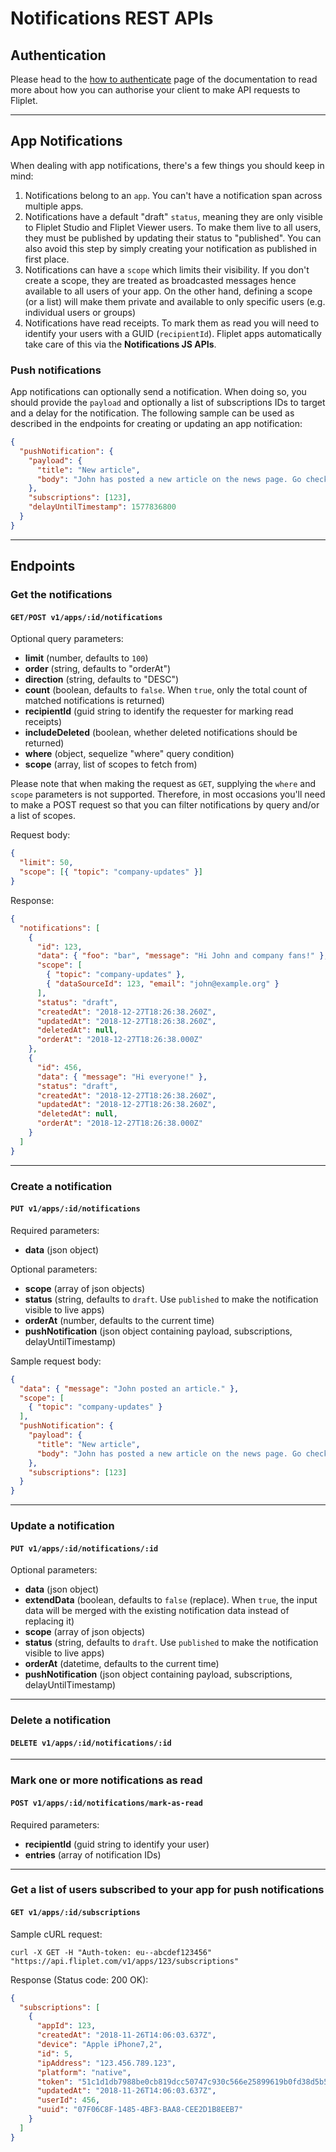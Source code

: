 # Notifications REST APIs

## Authentication

Please head to the [how to authenticate](authenticate.md) page of the documentation to read more about how you can authorise your client to make API requests to Fliplet.

---

## App Notifications

When dealing with app notifications, there's a few things you should keep in mind:

1. Notifications belong to an `app`. You can't have a notification span across multiple apps.
2. Notifications have a default "draft" `status`, meaning they are only visible to Fliplet Studio and Fliplet Viewer users. To make them live to all users, they must be published by updating their status to "published". You can also avoid this step by simply creating your notification as published in first place.
3. Notifications can have a `scope` which limits their visibility. If you don't create a scope, they are treated as broadcasted messages hence available to all users of your app. On the other hand, defining a scope (or a list) will make them private and available to only specific users (e.g. individual users or groups)
4. Notifications have read receipts. To mark them as read you will need to identify your users with a GUID (`recipientId`). Fliplet apps automatically take care of this via the **Notifications JS APIs**.

### Push notifications

App notifications can optionally send a notification. When doing so, you should provide the `payload` and optionally a list of subscriptions IDs to target and a delay for the notification. The following sample can be used as described in the endpoints for creating or updating an app notification:

```json
{
  "pushNotification": {
    "payload": {
      "title": "New article",
      "body": "John has posted a new article on the news page. Go check it out!"
    },
    "subscriptions": [123],
    "delayUntilTimestamp": 1577836800
  }
}
```

---

## Endpoints

### Get the notifications

#### `GET/POST v1/apps/:id/notifications`

Optional query parameters:

- **limit** (number, defaults to `100`)
- **order** (string, defaults to "orderAt")
- **direction** (string, defaults to "DESC")
- **count** (boolean, defaults to `false`. When `true`, only the total count of matched notifications is returned)
- **recipientId** (guid string to identify the requester for marking read receipts)
- **includeDeleted** (boolean, whether deleted notifications should be returned)
- **where** (object, sequelize "where" query condition)
- **scope** (array, list of scopes to fetch from)

Please note that when making the request as `GET`, supplying the `where` and `scope` parameters is not supported. Therefore, in most occasions you'll need to make a POST request so that you can filter notifications by query and/or a list of scopes.

Request body:
```json
{
  "limit": 50,
  "scope": [{ "topic": "company-updates" }]
}
```

Response:

```json
{
  "notifications": [
    {
      "id": 123,
      "data": { "foo": "bar", "message": "Hi John and company fans!" },
      "scope": [
        { "topic": "company-updates" },
        { "dataSourceId": 123, "email": "john@example.org" }
      ],
      "status": "draft",
      "createdAt": "2018-12-27T18:26:38.260Z",
      "updatedAt": "2018-12-27T18:26:38.260Z",
      "deletedAt": null,
      "orderAt": "2018-12-27T18:26:38.000Z"
    },
    {
      "id": 456,
      "data": { "message": "Hi everyone!" },
      "status": "draft",
      "createdAt": "2018-12-27T18:26:38.260Z",
      "updatedAt": "2018-12-27T18:26:38.260Z",
      "deletedAt": null,
      "orderAt": "2018-12-27T18:26:38.000Z"
    }
  ]
}
```

---

### Create a notification

#### `PUT v1/apps/:id/notifications`

Required parameters:
- **data** (json object)

Optional parameters:
- **scope** (array of json objects)
- **status** (string, defaults to `draft`. Use `published` to make the notification visible to live apps)
- **orderAt** (number, defaults to the current time)
- **pushNotification** (json object containing payload, subscriptions, delayUntilTimestamp)

Sample request body:

```json
{
  "data": { "message": "John posted an article." },
  "scope": [
    { "topic": "company-updates" }
  ],
  "pushNotification": {
    "payload": {
      "title": "New article",
      "body": "John has posted a new article on the news page. Go check it out!"
    },
    "subscriptions": [123]
  }
}
```

---

### Update a notification

#### `PUT v1/apps/:id/notifications/:id`

Optional parameters:
- **data** (json object)
- **extendData** (boolean, defaults to `false` (replace). When `true`, the input data will be merged with the existing notification data instead of replacing it)
- **scope** (array of json objects)
- **status** (string, defaults to `draft`. Use `published` to make the notification visible to live apps)
- **orderAt** (datetime, defaults to the current time)
- **pushNotification** (json object containing payload, subscriptions, delayUntilTimestamp)

---

### Delete a notification

#### `DELETE v1/apps/:id/notifications/:id`

---

### Mark one or more notifications as read

#### `POST v1/apps/:id/notifications/mark-as-read`

Required parameters:
- **recipientId** (guid string to identify your user)
- **entries** (array of notification IDs)

---

### Get a list of users subscribed to your app for push notifications

#### `GET v1/apps/:id/subscriptions`

Sample cURL request:

```
curl -X GET -H "Auth-token: eu--abcdef123456" "https://api.fliplet.com/v1/apps/123/subscriptions"
```

Response  (Status code: 200 OK):

```json
{
  "subscriptions": [
    {
      "appId": 123,
      "createdAt": "2018-11-26T14:06:03.637Z",
      "device": "Apple iPhone7,2",
      "id": 5,
      "ipAddress": "123.456.789.123",
      "platform": "native",
      "token": "51c1d1db7988be0cb819dcc50747c930c566e25899619b0fd38d5b5bbb394355",
      "updatedAt": "2018-11-26T14:06:03.637Z",
      "userId": 456,
      "uuid": "07F06C8F-1485-4BF3-BAA8-CEE2D1B8EEB7"
    }
  ]
}
```